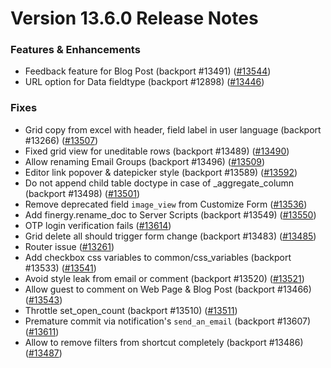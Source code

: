 # Version 13.6.0 Release Notes

### Features & Enhancements
- Feedback feature for Blog Post (backport #13491) ([#13544](https://github.com/finergyrs/finergy/pull/13544))
- URL option for Data fieldtype (backport #12898) ([#13446](https://github.com/finergyrs/finergy/pull/13446))

### Fixes
- Grid copy from excel with header, field label in user language (backport #13266) ([#13507](https://github.com/finergyrs/finergy/pull/13507))
- Fixed grid view for uneditable rows (backport #13489) ([#13490](https://github.com/finergyrs/finergy/pull/13490))
- Allow renaming Email Groups (backport #13496) ([#13509](https://github.com/finergyrs/finergy/pull/13509))
- Editor link popover & datepicker style  (backport #13589) ([#13592](https://github.com/finergyrs/finergy/pull/13592))
- Do not append child table doctype in case of _aggregate_column (backport #13498) ([#13501](https://github.com/finergyrs/finergy/pull/13501))
- Remove deprecated field `image_view` from Customize Form ([#13536](https://github.com/finergyrs/finergy/pull/13536))
- Add finergy.rename_doc to Server Scripts (backport #13549) ([#13550](https://github.com/finergyrs/finergy/pull/13550))
- OTP login verification fails ([#13614](https://github.com/finergyrs/finergy/pull/13614))
- Grid delete all should trigger form change (backport #13483) ([#13485](https://github.com/finergyrs/finergy/pull/13485))
- Router issue ([#13261](https://github.com/finergyrs/finergy/pull/13261))
- Add checkbox css variables to common/css_variables (backport #13533) ([#13541](https://github.com/finergyrs/finergy/pull/13541))
- Avoid style leak from email or comment (backport #13520) ([#13521](https://github.com/finergyrs/finergy/pull/13521))
- Allow guest to comment on Web Page & Blog Post (backport #13466) ([#13543](https://github.com/finergyrs/finergy/pull/13543))
- Throttle set_open_count (backport #13510) ([#13511](https://github.com/finergyrs/finergy/pull/13511))
- Premature commit via notification's `send_an_email` (backport #13607) ([#13611](https://github.com/finergyrs/finergy/pull/13611))
- Allow to remove filters from shortcut completely (backport #13486) ([#13487](https://github.com/finergyrs/finergy/pull/13487))
